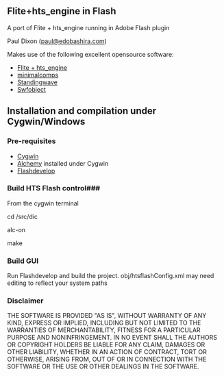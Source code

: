 Flite+hts_engine in Flash
--------------------------

A port of Flite + hts_engine running in Adobe Flash plugin

Paul Dixon (paul@edobashira.com)

Makes use of the following excellent opensource software:

  - [Flite + hts_engine ](http://hts-engine.sourceforge.net/)
  - [minimalcomps](http://www.minimalcomps.com)
  - [Standingwave](http://code.google.com/p/standingwave/)
  - [Swfobject](http://code.google.com/p/swfobject/)


## Installation and compilation under Cygwin/Windows ##

### Pre-requisites ###
  -  [Cygwin](http://cygwin.org/)
  - [Alchemy](http://labs.adobe.com/technologies/alchemy/) installed under Cygwin 
  -  [Flashdevelop](http://www.flashdevelop.org/wikidocs/index.php?title=Main_Page)  

### Build HTS Flash control###
From the cygwin terminal

cd /src/dic

alc-on

make

### Build GUI ###
Run Flashdevelop and build the project. 
obj/htsflashConfig.xml may need editing to reflect your system paths

### Disclaimer ###
THE SOFTWARE IS PROVIDED "AS IS", WITHOUT WARRANTY OF ANY KIND, EXPRESS OR
IMPLIED, 
INCLUDING BUT NOT LIMITED TO THE WARRANTIES OF MERCHANTABILITY,
FITNESS FOR A 
PARTICULAR PURPOSE AND NONINFRINGEMENT. IN NO EVENT SHALL THE
AUTHORS OR COPYRIGHT 
HOLDERS BE LIABLE FOR ANY CLAIM, DAMAGES OR OTHER
LIABILITY, WHETHER IN AN 
ACTION OF CONTRACT, TORT OR OTHERWISE, ARISING FROM,
OUT OF OR IN CONNECTION 
WITH THE SOFTWARE OR THE USE OR OTHER DEALINGS IN
THE SOFTWARE.

